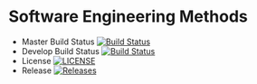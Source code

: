 # Software Engineering Methods

- Master Build Status [![Build Status](https://travis-ci.com/Ngwe-Yee/group5.svg?token=qEFPEJQShUQhFCtYFwst&branch=master)](https://travis-ci.com/Ngwe-Yee/group5)
- Develop Build Status [![Build Status](https://travis-ci.com/Ngwe-Yee/group5.svg?token=qEFPEJQShUQhFCtYFwst&branch=develop)](https://travis-ci.com/Ngwe-Yee/group5)
- License [![LICENSE](https://img.shields.io/github/license/Ngwe-Yee/group5.svg?style=flat-square)](https://github.com/Ngwe-Yee/group5/blob/master/LICENSE)
- Release [![Releases](https://img.shields.io/github/release/Ngwe-Yee/group5/all.svg?style=flat-square)](https://github.com/Ngwe-Yee/group5/releases)